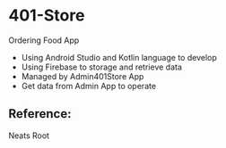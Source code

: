 # 401-Store
Ordering Food App

- Using Android Studio and Kotlin language to develop
- Using Firebase to storage and retrieve data
- Managed by Admin401Store App
- Get data from Admin App to operate

## Reference:
Neats Root
